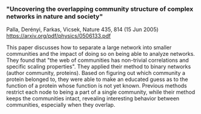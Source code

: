 ### "Uncovering the overlapping community structure of complex networks in nature and society"
Palla, Derényi, Farkas, Vicsek, Nature 435, 814 (15 Jun 2005)
<https://arxiv.org/pdf/physics/0506133.pdf>

This paper discusses how to separate a large network into smaller communities and the impact of doing so on being able to analyze networks. They found that "the web of communities has non-trivial correlations and specific scaling properties". They applied their method to binary networks (author community, proteins). Based on figuring out which community a protein belonged to, they were able to make an educated guess as to the function of a protein whose function is not yet known. Previous methods restrict each node to being a part of a single community, while their method keeps the communities intact, revealing interesting behavior between communities, especially when they overlap.
